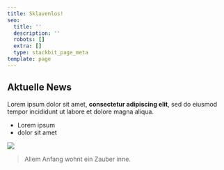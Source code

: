 ```yaml
---
title: Sklavenlos!
seo:
  title: ''
  description: ''
  robots: []
  extra: []
  type: stackbit_page_meta
template: page
---
```

## Aktuelle News

Lorem ipsum dolor sit amet, **consectetur adipiscing elit**, sed do eiusmod tempor incididunt ut labore et dolore magna aliqua.

*   Lorem ipsum
*   dolor sit amet

![](images/20210722\_191824.jpg)

> Allem Anfang wohnt ein Zauber inne.
